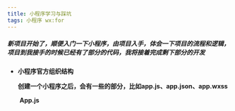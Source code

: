 ```yaml
---
title: 小程序学习与踩坑
tags: 小程序 wx:for
---
```

##### 新项目开始了，顺便入门一下小程序，由项目入手，体会一下项目的流程和逻辑，项目到我接手的时候已经有了部分的代码，我将接着完成剩下部分的开发
<!--more-->

- **小程序官方组织结构**

  ​		**创建一个小程序之后，会有一些的部分，比如app.js、app.json、app.wxss**

  ​		**App.js**